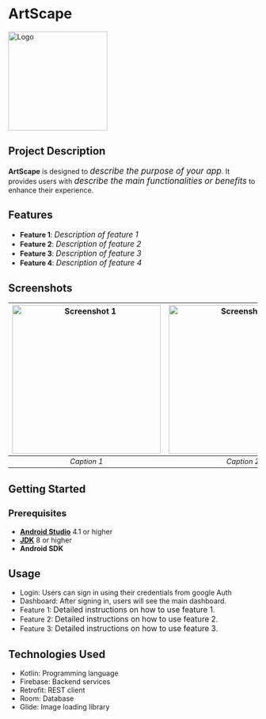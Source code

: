 # ArtScape

<img src="https://github.com/Joevandyta/ArtScape/assets/108873685/2e8937fd-520b-4e7c-ab26-cf61df89b687" alt="Logo" style="width:200px;"/>

## <h2 style="font-size: 1.5em;">Project Description</h2>
**ArtScape** is designed to <span style="font-size:1.2em;">*describe the purpose of your app*</span>. It provides users with <span style="font-size:1.2em;">*describe the main functionalities or benefits*</span> to enhance their experience.

## <h2 style="font-size: 1.5em;">Features</h2>
- **Feature 1**: <span style="font-size:1.1em;">_Description of feature 1_</span>
- **Feature 2**: <span style="font-size:1.1em;">_Description of feature 2_</span>
- **Feature 3**: <span style="font-size:1.1em;">_Description of feature 3_</span>
- **Feature 4**: <span style="font-size:1.1em;">_Description of feature 4_</span>

## <h2 style="font-size: 1.5em;">Screenshots</h2>
| <img src="path_to_screenshot1" alt="Screenshot 1" style="width:300px;"/> | <img src="path_to_screenshot2" alt="Screenshot 2" style="width:300px;"/> | <img src="path_to_screenshot3" alt="Screenshot 3" style="width:300px;"/> |
|:------------------------------------:|:------------------------------------:|:------------------------------------:|
| <span style="font-size:0.9em;">_Caption 1_</span>                          | <span style="font-size:0.9em;">_Caption 2_</span>                          | <span style="font-size:0.9em;">_Caption 3_</span>                          |

## <h2 style="font-size: 1.5em;">Getting Started</h2>

### <h3 style="font-size: 1.3em;">Prerequisites</h3>
- [**Android Studio**](https://developer.android.com/studio) 4.1 or higher
- [**JDK**](https://www.oracle.com/java/technologies/javase-jdk11-downloads.html) 8 or higher
- **Android SDK**

## <h2 style="font-size: 1.5em;">Usage</h2>
- Login: Users can sign in using their credentials from google Auth
- Dashboard: After signing in, users will see the main dashboard.
- Feature 1: <span style="font-size:1.1em;">Detailed instructions on how to use feature 1</span>.
- Feature 2: <span style="font-size:1.1em;">Detailed instructions on how to use feature 2</span>.
- Feature 3: <span style="font-size:1.1em;">Detailed instructions on how to use feature 3</span>.

### <h2 style="font-size: 1.5em;">Technologies Used</h2>
- Kotlin: Programming language
- Firebase: Backend services
- Retrofit: REST client
- Room: Database
- Glide: Image loading library
